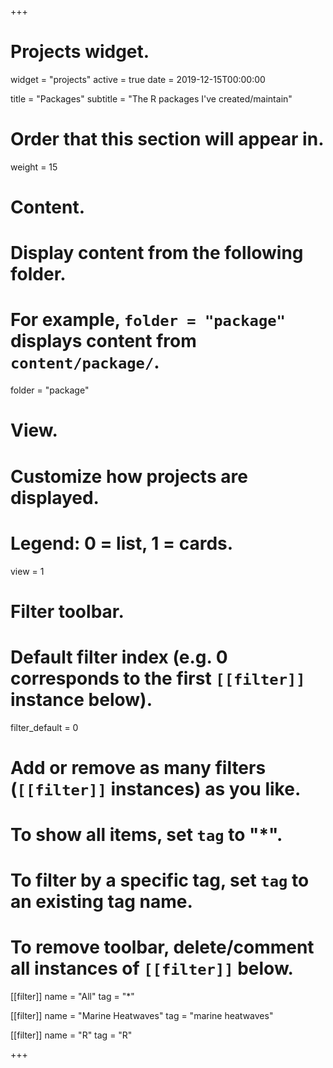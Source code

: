 +++
# Projects widget.
widget = "projects"
active = true
date = 2019-12-15T00:00:00

title = "Packages"
subtitle = "The R packages I've created/maintain"

# Order that this section will appear in.
weight = 15

# Content.
# Display content from the following folder.
# For example, `folder = "package"` displays content from `content/package/`.
folder = "package"

# View.
# Customize how projects are displayed.
# Legend: 0 = list, 1 = cards.
view = 1

# Filter toolbar.

# Default filter index (e.g. 0 corresponds to the first `[[filter]]` instance below).
filter_default = 0

# Add or remove as many filters (`[[filter]]` instances) as you like.
# To show all items, set `tag` to "*".
# To filter by a specific tag, set `tag` to an existing tag name.
# To remove toolbar, delete/comment all instances of `[[filter]]` below.
[[filter]]
  name = "All"
  tag = "*"

[[filter]]
  name = "Marine Heatwaves"
  tag = "marine heatwaves"

[[filter]]
  name = "R"
  tag = "R"

+++

